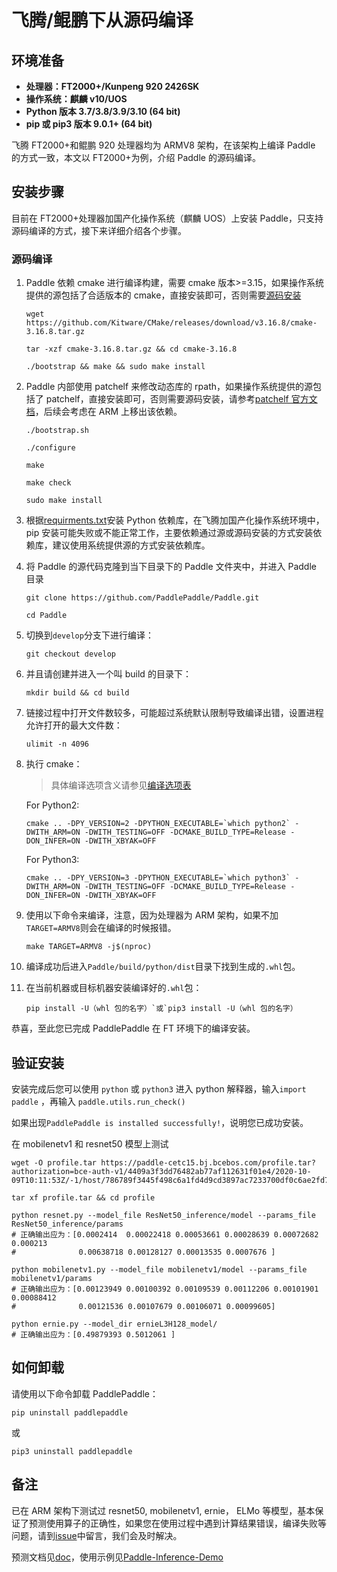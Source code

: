 # **飞腾/鲲鹏下从源码编译**

## 环境准备

* **处理器：FT2000+/Kunpeng 920 2426SK**
* **操作系统：麒麟 v10/UOS**
* **Python 版本 3.7/3.8/3.9/3.10 (64 bit)**
* **pip 或 pip3 版本 9.0.1+ (64 bit)**

飞腾 FT2000+和鲲鹏 920 处理器均为 ARMV8 架构，在该架构上编译 Paddle 的方式一致，本文以 FT2000+为例，介绍 Paddle 的源码编译。

## 安装步骤

目前在 FT2000+处理器加国产化操作系统（麒麟 UOS）上安装 Paddle，只支持源码编译的方式，接下来详细介绍各个步骤。

<a name="arm_source"></a>
### **源码编译**

1. Paddle 依赖 cmake 进行编译构建，需要 cmake 版本>=3.15，如果操作系统提供的源包括了合适版本的 cmake，直接安装即可，否则需要[源码安装](https://github.com/Kitware/CMake)

    ```
    wget https://github.com/Kitware/CMake/releases/download/v3.16.8/cmake-3.16.8.tar.gz
    ```

    ```
    tar -xzf cmake-3.16.8.tar.gz && cd cmake-3.16.8
    ```

    ```
    ./bootstrap && make && sudo make install
    ```

2. Paddle 内部使用 patchelf 来修改动态库的 rpath，如果操作系统提供的源包括了 patchelf，直接安装即可，否则需要源码安装，请参考[patchelf 官方文档](https://github.com/NixOS/patchelf)，后续会考虑在 ARM 上移出该依赖。

    ```
    ./bootstrap.sh
    ```

    ```
    ./configure
    ```

    ```
    make
    ```

    ```
    make check
    ```

    ```
    sudo make install
    ```

3. 根据[requirments.txt](https://github.com/PaddlePaddle/Paddle/blob/develop/python/requirements.txt)安装 Python 依赖库，在飞腾加国产化操作系统环境中，pip 安装可能失败或不能正常工作，主要依赖通过源或源码安装的方式安装依赖库，建议使用系统提供源的方式安装依赖库。

4. 将 Paddle 的源代码克隆到当下目录下的 Paddle 文件夹中，并进入 Paddle 目录

    ```
    git clone https://github.com/PaddlePaddle/Paddle.git
    ```

    ```
    cd Paddle
    ```

5. 切换到`develop`分支下进行编译：

    ```
    git checkout develop
    ```

6. 并且请创建并进入一个叫 build 的目录下：

    ```
    mkdir build && cd build
    ```

7. 链接过程中打开文件数较多，可能超过系统默认限制导致编译出错，设置进程允许打开的最大文件数：

    ```
    ulimit -n 4096
    ```

8. 执行 cmake：

    >具体编译选项含义请参见[编译选项表](https://www.paddlepaddle.org.cn/documentation/docs/zh/develop/install/Tables.html#Compile)

    For Python2:
    ```
    cmake .. -DPY_VERSION=2 -DPYTHON_EXECUTABLE=`which python2` -DWITH_ARM=ON -DWITH_TESTING=OFF -DCMAKE_BUILD_TYPE=Release -DON_INFER=ON -DWITH_XBYAK=OFF
    ```

    For Python3:
    ```
    cmake .. -DPY_VERSION=3 -DPYTHON_EXECUTABLE=`which python3` -DWITH_ARM=ON -DWITH_TESTING=OFF -DCMAKE_BUILD_TYPE=Release -DON_INFER=ON -DWITH_XBYAK=OFF
    ```

9. 使用以下命令来编译，注意，因为处理器为 ARM 架构，如果不加`TARGET=ARMV8`则会在编译的时候报错。

    ```
    make TARGET=ARMV8 -j$(nproc)
    ```

10. 编译成功后进入`Paddle/build/python/dist`目录下找到生成的`.whl`包。

11. 在当前机器或目标机器安装编译好的`.whl`包：

    ```
    pip install -U（whl 包的名字）`或`pip3 install -U（whl 包的名字）
    ```

恭喜，至此您已完成 PaddlePaddle 在 FT 环境下的编译安装。


## **验证安装**
安装完成后您可以使用 `python` 或 `python3` 进入 python 解释器，输入`import paddle` ，再输入
 `paddle.utils.run_check()`

如果出现`PaddlePaddle is installed successfully!`，说明您已成功安装。

在 mobilenetv1 和 resnet50 模型上测试

```
wget -O profile.tar https://paddle-cetc15.bj.bcebos.com/profile.tar?authorization=bce-auth-v1/4409a3f3dd76482ab77af112631f01e4/2020-10-09T10:11:53Z/-1/host/786789f3445f498c6a1fd4d9cd3897ac7233700df0c6ae2fd78079eba89bf3fb
```
```
tar xf profile.tar && cd profile
```
```
python resnet.py --model_file ResNet50_inference/model --params_file ResNet50_inference/params
# 正确输出应为：[0.0002414  0.00022418 0.00053661 0.00028639 0.00072682 0.000213
#              0.00638718 0.00128127 0.00013535 0.0007676 ]
```
```
python mobilenetv1.py --model_file mobilenetv1/model --params_file mobilenetv1/params
# 正确输出应为：[0.00123949 0.00100392 0.00109539 0.00112206 0.00101901 0.00088412
#              0.00121536 0.00107679 0.00106071 0.00099605]
```
```
python ernie.py --model_dir ernieL3H128_model/
# 正确输出应为：[0.49879393 0.5012061 ]
```

## **如何卸载**
请使用以下命令卸载 PaddlePaddle：

```
pip uninstall paddlepaddle
```
或
```
pip3 uninstall paddlepaddle
```


## **备注**

已在 ARM 架构下测试过 resnet50, mobilenetv1, ernie， ELMo 等模型，基本保证了预测使用算子的正确性，如果您在使用过程中遇到计算结果错误，编译失败等问题，请到[issue](https://github.com/PaddlePaddle/Paddle/issues)中留言，我们会及时解决。

预测文档见[doc](https://www.paddlepaddle.org.cn/documentation/docs/zh/develop/guides/05_inference_deployment/inference/native_infer.html)，使用示例见[Paddle-Inference-Demo](https://github.com/PaddlePaddle/Paddle-Inference-Demo)

